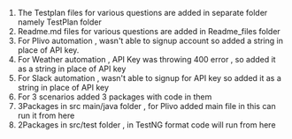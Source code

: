 1. The Testplan files for various questions are added in separate folder namely TestPlan folder
2. Readme.md files for various questions are added in Readme_files folder
3. For Plivo automation , wasn't able to signup account so added a string in place of API key.
4. For Weather automation , API Key was throwing 400 error , so added it as a string in place of API key
5. For Slack automation , wasn't able to signup for API key so added it as a string in place of API key
6. For 3 scenarios added 3 packages with code in them
7. 3Packages in src main/java folder , for Plivo added main file in this can run it from here
8. 2Packages in src/test folder , in TestNG format code will run from here
